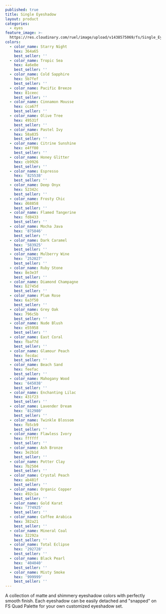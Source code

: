 ```yaml
---
published: true
title: Single Eyeshadow
layout: product
categories:
  - eyes
feature_image: >-
  https://res.cloudinary.com/ruel/image/upload/v1438575069/fs/Single_Eyeshadow_P1016224.jpg
colors:
  - color_name: Starry Night
    hex: 364a65
    best_seller: ''
  - color_name: Tropic Sea
    hex: 4a6e8e
    best_seller: ''
  - color_name: Cold Sapphire
    hex: 5b7fef
    best_seller: ''
  - color_name: Pacific Breeze
    hex: 81ceec
    best_seller: ''
  - color_name: Cinnamon Mousse
    hex: cca67f
    best_seller: ''
  - color_name: Olive Tree
    hex: 49531f
    best_seller: ''
  - color_name: Pastel Ivy
    hex: 58a835
    best_seller: ''
  - color_name: Citrine Sunshine
    hex: e4ff00
    best_seller: ''
  - color_name: Honey Glitter
    hex: cb9926
    best_seller: ''
  - color_name: Espresso
    hex: '825538'
    best_seller: ''
  - color_name: Deep Onyx
    hex: 52342c
    best_seller: ''
  - color_name: Frosty Chic
    hex: d68858
    best_seller: ''
  - color_name: Flamed Tangerine
    hex: fd8433
    best_seller: ''
  - color_name: Mocha Java
    hex: '875846'
    best_seller: ''
  - color_name: Dark Caramel
    hex: '583925'
    best_seller: ''
  - color_name: Mulberry Wine
    hex: '252027'
    best_seller: ''
  - color_name: Ruby Stone
    hex: 8e3e3f
    best_seller: ''
  - color_name: Diamond Champagne
    hex: b2745d
    best_seller: ''
  - color_name: Plum Rose
    hex: 6a3f50
    best_seller: ''
  - color_name: Grey Oak
    hex: 796c5b
    best_seller: ''
  - color_name: Nude Blush
    hex: e55958
    best_seller: ''
  - color_name: East Coral
    hex: fbaf7d
    best_seller: ''
  - color_name: Glamour Peach
    hex: fecdac
    best_seller: ''
  - color_name: Beach Sand
    hex: feefac
    best_seller: ''
  - color_name: Mahogany Wood
    hex: '645038'
    best_seller: ''
  - color_name: Enchanting Lilac
    hex: 431f23
    best_seller: ''
  - color_name: Lavender Dream
    hex: '812980'
    best_seller: ''
  - color_name: Twinkle Blossom
    hex: fb5cb9
    best_seller: ''
  - color_name: Flawless Ivory
    hex: ffffff
    best_seller: ''
  - color_name: Ash Bronze
    hex: 3e2b1d
    best_seller: ''
  - color_name: Potter Clay
    hex: 7b2504
    best_seller: ''
  - color_name: Crystal Peach
    hex: ab481f
    best_seller: ''
  - color_name: Organic Copper
    hex: 492c1a
    best_seller: ''
  - color_name: Gold Karat
    hex: '774925'
    best_seller: ''
  - color_name: Coffee Arabica
    hex: 382a21
    best_seller: ''
  - color_name: Mineral Coal
    hex: 32292a
    best_seller: ''
  - color_name: Total Eclipse
    hex: '292728'
    best_seller: ''
  - color_name: Black Pearl
    hex: '404040'
    best_seller: ''
  - color_name: Misty Smoke
    hex: '999999'
    best_seller: ''
---
```

A collection of matte and shimmery eyeshadow colors with perfectly smooth finish. Each eyeshadow can be easily detached and "snapped" on FS Quad Palette for your own customized eyeshadow set.
